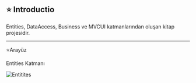 ⭐ Introductio
---------------------------------------------------------------------------------------------------------------------------------

Entities, DataAccess, Business ve MVCUI katmanlarından oluşan kitap projesidir.

---------------------------------------------------------------------------------------------------------------------------------
⭐Arayüz

Entities Katmanı 

![Entitites](https://user-images.githubusercontent.com/69785776/147384007-53d54b3a-7c3d-4070-8ad1-3259ddeb64fb.PNG)

